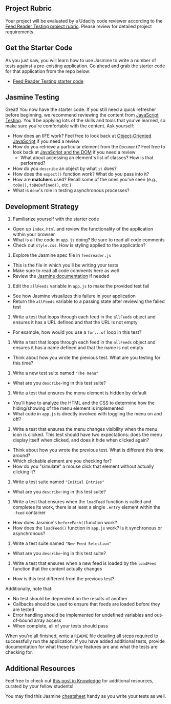 ## Project Rubric
Your project will be evaluated by a Udacity code reviewer according to the [Feed Reader Testing project rubric](https://review.udacity.com/#!/rubrics/18/view). Please review for detailed project requirements.

## Get the Starter Code
As you just saw, you will learn how to use Jasmine to write a number of tests against a pre-existing application. Go ahead and grab the starter code for that application from the repo below:

* [Feed Reader Testing starter code](https://github.com/udacity/frontend-nanodegree-feedreader)

## Jasmine Testing
Great! You now have the starter code. If you still need a quick refresher before beginning, we recommend reviewing the content from [JavaScript Testing](https://www.udacity.com/course/ud549). You'll be applying lots of the skills and tools that you've learned, so make sure you're comfortable with the content. Ask yourself:

* How does an IIFE work? Feel free to look back at [Object-Oriented JavaScript](https://www.udacity.com/course/object-oriented-javascript--ud711) if you need a review
* How do you retrieve a particular element from the `Document`? Feel free to look back at [JavaScript and the DOM](https://www.udacity.com/course/javascript-and-the-dom--ud117) if you need a review
  * What about accessing an element's list of classes? How is that performed?
* How do you `describe` an object by what `it` does?
* How does the `expect()` function work? What do you pass into it?
* How are **matchers** used? Recall some of the ones you've seen (e.g., `toBe()`, `toBeDefined()`, etc.)
* What is `done`'s role in testing asynchronous processes?

## Development Strategy
1. Familiarize yourself with the starter code
  * Open up `index.html` and review the functionality of the application within your browser
  * What is all the code in `app.js` doing? Be sure to read all code comments
  * Check out `style.css`. How is styling applied to the application?
1. Explore the Jasmine spec file in `feedreader.js`
  * This is the file in which you'll be writing your tests
  * Make sure to read all code comments here as well
  * Review the [Jasmine documentation](http://jasmine.github.io/) if needed
1. Edit the `allFeeds` variable in `app.js` to make the provided test fail
  * See how Jasmine visualizes this failure in your application
  * Return the `allFeeds` variable to a passing state after reviewing the failed test
1. Write a test that loops through each feed in the `allFeeds` object and ensures it has a URL defined and that the URL is not empty
  * For example, how would you use a `for...of` loop in this test?
1. Write a test that loops through each feed in the `allFeeds` object and ensures it has a name defined and that the name is not empty
  * Think about how you wrote the previous test. What are you testing for this time?
1. Write a new test suite named `"The menu"`
  * What are you `describe`-ing in this test suite?
1. Write a test that ensures the menu element is hidden by default
  * You'll have to analyze the HTML and the CSS to determine how the hiding/showing of the menu element is implemented
  * What code in `app.js` is directly involved with toggling the menu on and off?
1. Write a test that ensures the menu changes visibility when the menu icon is clicked. This test should have two expectations: does the menu display itself when clicked, and does it hide when clicked again?
  * Think about how you wrote the previous test. What is different this time around?
  * Which clickable element are you checking for?
  * How do you "simulate" a mouse click that element without actually clicking it?
1. Write a test suite named `"Initial Entries"`
  * What are you `describe`-ing in this test suite?
1. Write a test that ensures when the `loadFeed` function is called and completes its work, there is at least a single `.entry` element within the `.feed` container
  * How does Jasmine's `beforeEach()`function work?
  * How does the `loadFeed()` function in `app.js` work? Is it synchronous or asynchronous?
1. Write a test suite named `"New Feed Selection"`
  * What are you `describe`-ing in this test suite?
1. Write a test that ensures when a new feed is loaded by the `loadFeed` function that the content actually changes
  * How is this test different from the previous test?

Additionally, note that:

* No test should be dependent on the results of another
* Callbacks should be used to ensure that feeds are loaded before they are tested
* Error handling should be implemented for undefined variables and out-of-bound array access
* When complete, all of your tests should pass

When you're all finished, write a `README` file detailing all steps required to successfully run the application. If you have added additional tests, provide documentation for what these future features are and what the tests are checking for.

## Additional Resources
Feel free to check out [this post in Knowledge](https://knowledge.udacity.com/questions/4581) for additional resources, curated by your fellow students!

You may find this Jasmine [cheatsheet](https://devhints.io/jasmine) handy as you write your tests as well.
